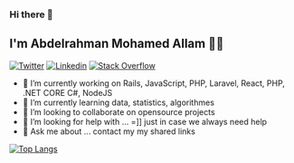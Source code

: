 ### Hi there 👋
## I'm Abdelrahman Mohamed Allam 👨‍💻

[![Twitter](https://img.shields.io/badge/-Twitter-222222?style=flat-square&logo=twitter&logoColor=white&link=https://twitter.com/AbdelRhmnAllam)](https://twitter.com/AbdelRhmnAllam/)
[![Linkedin](https://img.shields.io/badge/-LinkedIn-222222?style=flat-square&logo=Linkedin&logoColor=white&link=https://www.linkedin.com/in/abdelrahman-mohamed-allam/)](https://www.linkedin.com/in/abdelrahman-mohamed-allam/)
[![Stack Overflow](https://img.shields.io/badge/-Stack%20Overflow-222222?style=flat-square&logo=stack-overflow&logoColor=white&link=https://stackoverflow.com/users/4613828/abdelrahman-m-allam)](https://stackoverflow.com/users/4613828/abdelrahman-m-allam)
<!--
  <img align="right" alt="GIF" src="https://media.giphy.com/media/836HiJc7pgzy8iNXCn/giphy.gif" />
-->
- 🔭 I’m currently working on Rails, JavaScript, PHP, Laravel, React, PHP, .NET CORE C#, NodeJS
- 🌱 I’m currently learning data, statistics, algorithmes  
- 🦁 I’m looking to collaborate on opensource projects
- 🤔 I’m looking for help with ... =]] just in case we always need help
- 💬 Ask me about ... contact my my shared links 

<!--
**abdelrhman-allam/abdelrhman-allam** is a ✨ _special_ ✨ repository because its `README.md` (this file) appears on your GitHub profile.

Here are some ideas to get you started:

- 🔭 I’m currently working on Ruby, React, PHP, NodeJS
- 🌱 I’m currently learning data, statistics, algorithmes  
- 👯 I’m looking to collaborate on opensource projects
- 🤔 I’m looking for help with ...
- 💬 Ask me about ...
- 📫 How to reach me: ...
- 😄 Pronouns: ...
- ⚡ Fun fact: ...
![Ajulu's Github Stats](https://github-readme-stats.vercel.app/api?username=abdelrhman-allam&show_icons=true&theme=radical)
-->

[![Top Langs](https://github-readme-stats.vercel.app/api/top-langs/?username=abdelrhman-allam&layout=compact)](https://github.com/anuraghazra/github-readme-stats)
